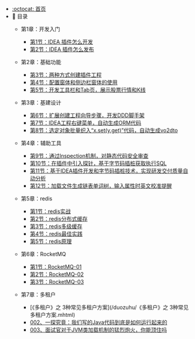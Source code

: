 - [:octocat: 首页](/README)
- :memo: 目录
   - 第1章：开发入门
   
       - [第1节：IDEA 插件怎么开发](/md/idea-plugin/2021-08-27-技术调研IDEA插件怎么开发.md)
       - [第2节：IDEA 插件怎么发布](/md/idea-plugin/2021-08-29-技术实践IDEA插件怎么发布.md)
   
   - 第2章：基础功能
   
       - [第3节：两种方式创建插件工程](/md/idea-plugin/2021-10-18-第一节：两种方式创建插件工程.md)
       - [第4节：配置窗体和侧边栏窗体的使用](/md/idea-plugin/2021-11-03-第二节：配置窗体和侧边栏窗体的使用.md)
       - [第5节：开发工具栏和Tab页，展示股票行情和K线](/md/idea-plugin/2021-11-18-第三节：开发工具栏和Tab页展示股票行情和K线.md)
   
   - 第3章：基建设计
   
       - [第6节：扩展创建工程向导步骤，开发DDD脚手架](/md/idea-plugin/2021-11-24-第四节：扩展创建工程向导步骤开发DDD脚手架.md)
       - [第7节：IDEA工程右键菜单，自动生成ORM代码](/md/idea-plugin/2021-12-08-第五节：IDEA工程右键菜单自动生成ORM代码.md)
       - [第8节：选定对象批量织入“x.set(y.get)”代码，自动生成vo2dto](/md/idea-plugin/2021-12-14-第六节：以织入代码的方式自动处理vo2dto.md)
   
   - 第4章：辅助工具
       
       - [第9节：通过Inspection机制，对静态代码安全审查](/md/idea-plugin/2021-12-22-第7节：通过Inspection机制为静态代码安全审查.md)
       - [第10节：在插件中引入探针，基于字节码插桩获取执行SQL](/md/idea-plugin/2022-01-17-第8节：在插件中引入探针基于字节码插桩获取执行SQL.md)
       - [第11节：基于IDEA插件开发和字节码插桩技术，实现研发交付质量自动分析](/md/idea-plugin/2022-01-22-第9节：加载文件生成链表单词树输入属性时英文校准提醒.md)
       - [第12节：加载文件生成链表单词树，输入属性时英文校准提醒](/md/idea-plugin/2022-01-23-第10节：基于字节码插桩采集数据实现代码交付质量自动分析.md)
       
   - 第5章：redis
          
       - [第1节：redis实战](/md/idea-plugin/redis/Redis实战篇.md)
       - [第2节：redis分布式缓存](/md/idea-plugin/redis/Redis高级-分布式缓存.md)
       - [第3节：redis多级缓存](/md/idea-plugin/redis/多级缓存.md)
       - [第4节：redis最佳实践](/md/idea-plugin/redis/Redis高级篇之最佳实践.md)
       - [第5节：redis原理](/md/idea-plugin/redis/原理篇.md)
   - 第6章：RocketMQ
            
        - [第1节：RocketMQ-01](/md/idea-plugin/RocketMQ/RocketMQ-01.md)
        - [第2节：RocketMQ-02](/md/idea-plugin/RocketMQ/RocketMQ-02.md)
        - [第3节：RocketMQ-03](/md/idea-plugin/RocketMQ/RocketMQ-03.md)
        
   - 第7章：多租户
               
        - [《多租户》之 3种常见多租户方案](/duozuhu/《多租户》之 3种常见多租户方案.mhtml)
        - [002、一探究竟：我们写的Java代码到底是如何运行起来的](/md/idea-plugin/jvm/002、一探究竟：我们写的Java代码到底是如何运行起来的.pdf)
        - [003、面试官对于JVM类加载机制的猛烈炮火，你能顶住吗](/md/idea-plugin/jvm/002、面试官对于JVM类加载机制的猛烈炮火你能顶住吗.pdf)
   
        
